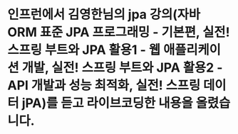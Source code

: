 # 인프런에서 김영한님의 jpa 강의(자바 ORM 표준 JPA 프로그래밍 - 기본편, 실전! 스프링 부트와 JPA 활용1 - 웹 애플리케이션 개발,  실전! 스프링 부트와 JPA 활용2 - API 개발과 성능 최적화, 실전! 스프링 데이터 jPA)를 듣고 라이브코딩한 내용을 올렸습니다.
